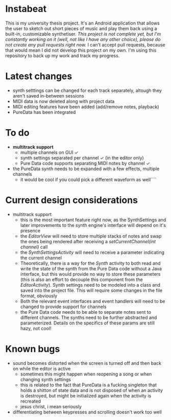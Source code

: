 # Instabeat

This is my university thesis project. It's an Android application that allows the user to sketch out short pieces of music and play them 
back using a built-in, customizable synthetiser. *This project is not complete yet, but I'm constantly working on it (well, not like I have
any other choice), please do not create any pull requests right now.* I can't accept pull requests, because that would mean I did not
develop this project on my own. I'm using this repository to back up my work and track my progress.

# Latest changes
- synth setttings can be changed for each track separately, altough they aren't saved in-between sessions
- MIDI data is now deleted along with project data
- MIDI editing features have been added (add/remove notes, playback)
- PureData has been integrated

# To do
- **multitrack support**
    - multiple channels on GUI ✓
    - synth settings separated per channel ✓ (in the editor only)
    - Pure Data code supports separating MIDI notes by channel ✓
- the PureData synth needs to be expanded with a few effects, multiple channels
    - it would be cool if you could pick a different waveform as well````

# Current design considerations
- multitrack support
  - this is the most important feature right now, as the SynthSettings and later improvements to the synth engine's interface will depend on it's presence
  - the *EditorView* will need to store multiple stacks of notes and swap the ones being rendered after receiving a *setCurrentChannel(int channel)* call
  - the *SynthSettingsActivity* will need to receive a parameter indicating the current channel
  - Theoretically, there is a way for the *Synth* activity to both read and write the state of the synth from the Pure Data code without a Java interface, but this would provide no way to store these parameters (this is also an effort to decouple this component from the *EditorActivity*). Synth settings need to be modeled into a class and saved into the project file. This will require some changes in the file format, obviously
  - Both the relevant event interfaces and event handlers will need to be changed to provide support for channels
  - the Pure Data code needs to be able to separate notes sent to different channels. The synths need to be further abstracted and parameterized. Details on the specifics of these params are still hazy, not cool!

# Known bugs
- sound becomes distorted when the screen is turned off and then back on while the editor is
active
    - sometimes this might happen when reopening a song or when changing synth settings
    - this is related to the fact that PureData is a fucking singleton that holds a shitton of state data and is not disposed of when an activity is destroyed, but might be initialized again when the activity is recreated
    - jesus christ, i mean seriously
- differentiating between keypresses and scrolling doesn't work too well